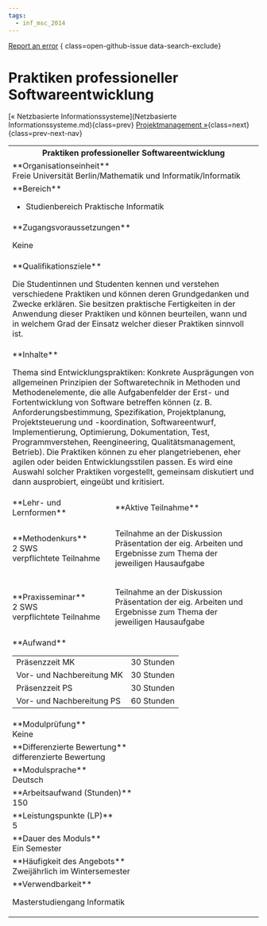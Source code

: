 ```yaml
---
tags:
  - inf_msc_2014
---
```

[Report an error](https://github.com/SGSSGene/FUB-SUP/issues/new?title=Error%20in%20%22Praktiken%20professioneller%20Softwareentwicklung%22&body=There%20seems%20to%20be%20an%20error%20in%20module%20%22Praktiken%20professioneller%20Softwareentwicklung%22%2E%0A%0A%3CDescribe%20here%20a%20slightly%20more%20detailed%20description%20of%20what%20is%20wrong%3E&labels=bug)
{ class=open-github-issue data-search-exclude}

# Praktiken professioneller Softwareentwicklung

[« Netzbasierte Informationssysteme](Netzbasierte Informationssysteme.md){class=prev}
[Projektmanagement »](Projektmanagement.md){class=next}
{class=prev-next-nav}

<table markdown id="moduledesc">
<tr markdown class="moduledesc_head"><th colspan="2">Praktiken professioneller Softwareentwicklung </th></tr>
<tr markdown><td colspan="2">**Organisationseinheit**   <br>Freie Universität Berlin/Mathematik und Informatik/Informatik</td></tr>

<tr markdown><td colspan="2">**Bereich**<br>


- Studienbereich Praktische Informatik

</td></tr>

<tr markdown><td colspan="2">**Zugangsvoraussetzungen** <br>

Keine


</td></tr>
<tr markdown><td colspan="2">**Qualifikationsziele**    <br>

Die Studentinnen und Studenten kennen und verstehen verschiedene Praktiken
und können deren Grundgedanken und Zwecke erklären. Sie besitzen praktische
Fertigkeiten in der Anwendung dieser Praktiken und können beurteilen, wann
und in welchem Grad der Einsatz welcher dieser Praktiken sinnvoll ist.


</td></tr>
<tr markdown><td colspan="2">**Inhalte**                <br>

Thema sind Entwicklungspraktiken: Konkrete Ausprägungen von allgemeinen
Prinzipien der Softwaretechnik in Methoden und Methodenelemente, die alle
Aufgabenfelder der Erst- und Fortentwicklung von Software betreffen können
(z. B. Anforderungsbestimmung, Spezifikation, Projektplanung,
Projektsteuerung und -koordination, Softwareentwurf, Implementierung,
Optimierung, Dokumentation, Test, Programmverstehen, Reengineering,
Qualitätsmanagement, Betrieb). Die Praktiken können zu eher plangetriebenen,
eher agilen oder beiden Entwicklungsstilen passen. Es wird eine Auswahl
solcher Praktiken vorgestellt, gemeinsam diskutiert und dann ausprobiert,
eingeübt und kritisiert.


</td></tr>

<tr markdown><td>**Lehr- und Lernformen**</td><td>**Aktive Teilnahme**</td></tr>
<tr markdown><td> **Methodenkurs** <br>2 SWS <br> verpflichtete Teilnahme</td><td>

Teilnahme an der Diskussion
Präsentation der eig. Arbeiten und Ergebnisse zum Thema der jeweiligen Hausaufgabe
</td></tr>
<tr markdown><td> **Praxisseminar** <br>2 SWS <br> verpflichtete Teilnahme</td><td>

Teilnahme an der Diskussion
Präsentation der eig. Arbeiten und Ergebnisse zum Thema der jeweiligen Hausaufgabe
</td></tr>
<tr markdown><td colspan="2">**Aufwand**                <br>
<table class="aufwand_table">
<tr><td>Präsenzzeit MK</td><td>30 Stunden</td></tr>
<tr><td>Vor- und Nachbereitung MK</td><td>30 Stunden</td></tr>
<tr><td>Präsenzzeit PS</td><td>30 Stunden</td></tr>
<tr><td>Vor- und Nachbereitung PS</td><td>60 Stunden</td></tr>
</table>

</td></tr>
<tr markdown><td colspan="2">**Modulprüfung**             <br>Keine


</td></tr>
<tr markdown><td colspan="2">**Differenzierte Bewertung** <br>differenzierte Bewertung

</td></tr>
<tr markdown><td colspan="2">**Modulsprache**             <br>Deutsch</td></tr>
<tr markdown><td colspan="2">**Arbeitsaufwand (Stunden)** <br>150</td></tr>
<tr markdown><td colspan="2">**Leistungspunkte (LP)**     <br>5</td></tr>
<tr markdown><td colspan="2">**Dauer des Moduls**         <br>Ein Semester</td></tr>
<tr markdown><td colspan="2">**Häufigkeit des Angebots**  <br>Zweijährlich im Wintersemester</td></tr>
<tr markdown><td colspan="2">**Verwendbarkeit**           <br>

Masterstudiengang Informatik


</td></tr>

</table>
